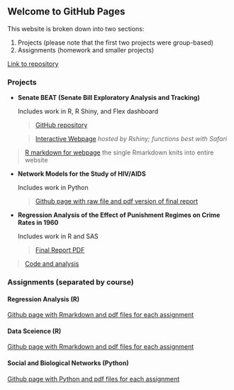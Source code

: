 ## Welcome to GitHub Pages

This website is broken down into two sections:

1. Projects (please note that the first two projects were group-based)
2. Assignments (homework and smaller projects)

[Link to repository](https://github.com/millerhillaryv/millerhillaryv.github.io) 

### Projects

- **Senate BEAT (Senate Bill Exploratory Analysis and Tracking)**

    Includes work in R, R Shiny, and Flex dashboard

    > [GitHub repository](https://github.com/liamkl/CBEAT)
    
   > [Interactive Webpage](https://millerhillaryv.shinyapps.io/senateBEAT) *hosted by Rshiny; functions best with Safari*

> [R markdown for webpage](https://github.com/millerhillaryv/millerhillaryv.github.io/blob/master/senate_beat/senateBEAT.Rmd) 
    the single Rmarkdown knits into entire website
    
- **Network Models for the Study of HIV/AIDS**

    Includes work in Python
    
    > [Github page with raw file and pdf version of final report](https://github.com/millerhillaryv/millerhillaryv.github.io/tree/master/network_models_for_the_study_of_hiv_aids) 

- **Regression Analysis of the Effect of Punishment Regimes on Crime Rates in 1960**

    Includes work in R and SAS
    
    > [Final Report PDF](https://github.com/millerhillaryv/millerhillaryv.github.io/blob/master/regression-analysis-of-the-effect-of-punishment-regimes-on-crime-rates/final_draft.pdf)
  
 > [Code and analysis]((https://github.com/millerhillaryv/millerhillaryv.github.io/tree/master/regression-analysis-of-the-effect-of-punishment-regimes-on-crime-rates))

### Assignments (separated by course)

#### Regression Analysis (R)

[Github page with Rmarkdown and pdf files for each assignment](https://github.com/millerhillaryv/millerhillaryv.github.io/tree/master/regression_analysis_assigments)
  
  
#### Data Sceience (R)

[Github page with Rmarkdown and pdf files for each assignment](https://github.com/millerhillaryv/millerhillaryv.github.io/tree/master/data_science_assignments)


#### Social and Biological Networks (Python)

[Github page with Python and pdf files for each assignment](https://github.com/millerhillaryv/millerhillaryv.github.io/tree/master/social_biological_networks_assignments)

